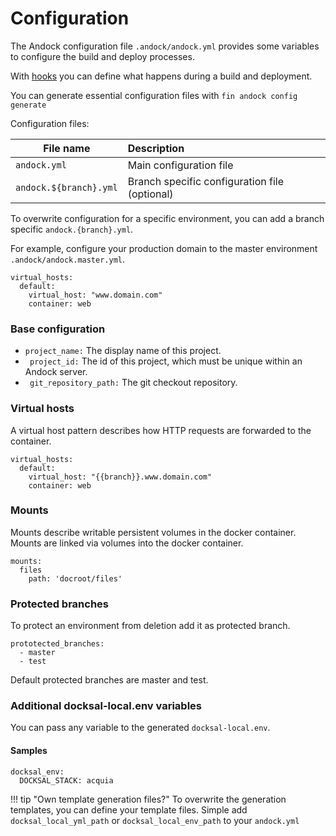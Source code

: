 # Configuration  
The Andock configuration file `.andock/andock.yml` provides some variables to configure the build and deploy processes. 

With [hooks](hooks.md) you can define what happens during a build and deployment.

You can generate essential configuration files with `fin andock config generate`

Configuration files:

| File name                  | Description |
|----------------------------|:------------|
| `andock.yml`            | Main configuration file
| `andock.${branch}.yml`            | Branch specific configuration file (optional)

To overwrite configuration for a specific environment, you can add a branch specific `andock.{branch}.yml`.

For example, configure your production domain to the master environment `.andock/andock.master.yml`.
```
virtual_hosts:
  default: 
    virtual_host: "www.domain.com"
    container: web
```

### Base configuration
 * ` project_name: ` The display name of this project. 
 * ` project_id:` The id of this project, which must be unique within an Andock server.   
 * ` git_repository_path:` The git checkout repository.

### Virtual hosts
A virtual host pattern describes how HTTP requests are forwarded to the container.

``` 
virtual_hosts:
  default: 
    virtual_host: "{{branch}}.www.domain.com"
    container: web
``` 

### Mounts
Mounts describe writable persistent volumes in the docker container.
Mounts are linked via volumes into the docker container.
``` 
mounts:
  files
    path: 'docroot/files'
```

### Protected branches
To protect an environment from deletion add it as protected branch. 
``` 
prototected_branches:
  - master
  - test
```
 Default protected branches are master and test.
### Additional docksal-local.env variables
You can pass any variable to the generated `docksal-local.env`.

#### Samples
```
docksal_env:
  DOCKSAL_STACK: acquia
``` 


!!! tip "Own template generation files?"
    To overwrite the generation templates, you can define your template files. Simple add `docksal_local_yml_path` or `docksal_local_env_path` to your `andock.yml`

